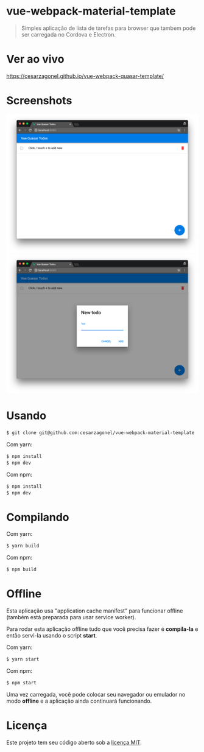 # vue-webpack-material-template
> Simples aplicação de lista de tarefas para browser que tambem pode ser carregada no Cordova e Electron.

# Ver ao vivo
https://cesarzagonel.github.io/vue-webpack-quasar-template/

# Screenshots
![Screenshot 01](/screenshots/01.png?raw=true)
![Screenshot 02](/screenshots/02.png?raw=true)

# Usando
``` bash
$ git clone git@github.com:cesarzagonel/vue-webpack-material-template
```

Com yarn:
``` bash
$ npm install
$ npm dev
```

Com npm:
``` bash
$ npm install
$ npm dev
```

# Compilando

Com yarn:
``` bash
$ yarn build
```

Com npm:
``` bash
$ npm build
```

# Offline
Esta aplicação usa "application cache manifest" para funcionar offline (também está preparada para usar service worker).

Para rodar esta aplicação offline tudo que você precisa fazer é **compila-la** e então servi-la usando o script **start**.

Com yarn:
``` bash
$ yarn start
```

Com npm:
``` bash
$ npm start
```
Uma vez carregada, você pode colocar seu navegador ou emulador no modo **offline** e a aplicação ainda continuará funcionando.

# Licença
Este projeto tem seu código aberto sob a [licença MIT](http://opensource.org/licenses/MIT).